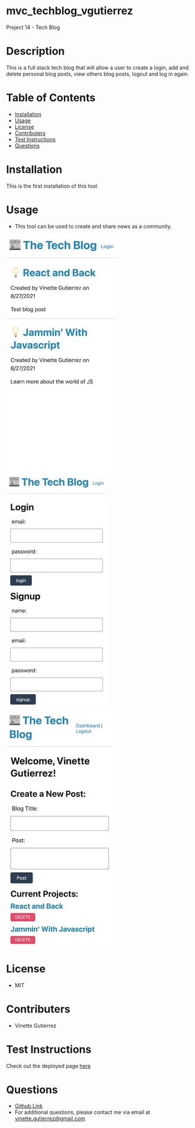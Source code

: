 # mvc_techblog_vgutierrez
Project 14 - Tech Blog


# Description

This is a full stack tech blog that will allow a user to create a login, add and delete personal blog posts, view others blog posts, logout and log in again. 

# Table of Contents

- [Installation](#installation)
- [Usage](#usage)
- [License](#license)
- [Contributers](#contributers)
- [Test Instructions](#test-instructions)
- [Questions](#questions)

# Installation

<a name="installation"></a>
This is the first installation of this tool.

# Usage

<a name="usage"></a>

- This tool can be used to create and share news as a community. 

![Homepage ](images/homepage.jpg)
![Login or create account page](images/login.jpg)
![Blog post creation page](images/post.jpg)
# License

<a name="license"></a>

- MIT

# Contributers

<a name="contributers"></a>

- Vinette Gutierrez

# Test Instructions

<a name="test-instructions"></a>

Check out the deployed page [here](https://fathomless-waters-68318.herokuapp.com/)

# Questions

<a name="questions"></a>

- [Github Link](https://github.com/vinetteg/mvc_techblog_vgutierrez)
- For additional questions, please contact me via email at vinette.gutierrez@gmail.com